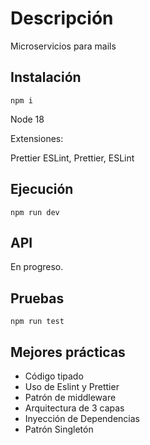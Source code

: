 # Descripción

Microservicios para mails

## Instalación

```npm i```

Node 18

Extensiones:

Prettier ESLint,
Prettier,
ESLint

## Ejecución

```npm run dev```

## API

En progreso.

## Pruebas

```npm run test```

## Mejores prácticas

- Código tipado
- Uso de Eslint y Prettier
- Patrón de middleware
- Arquitectura de 3 capas
- Inyección de Dependencias
- Patrón Singletón

